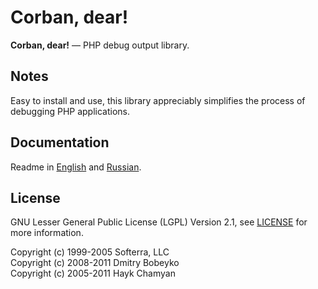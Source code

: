 Corban, dear!
=============

**Corban, dear!** — PHP debug output library. 

Notes
-----
Easy to install and use, this library appreciably simplifies the process of debugging PHP applications.

Documentation
-------------
Readme in [English](README.en.md) and [Russian](README.ru.md).

License
-------
GNU Lesser General Public License (LGPL) Version 2.1, see [LICENSE](LICENSE) for more information.

Copyright (c) 1999-2005 Softerra, LLC <br />
Copyright (c) 2008-2011 Dmitry Bobeyko <br />
Copyright (c) 2005-2011 Hayk Chamyan <br />
